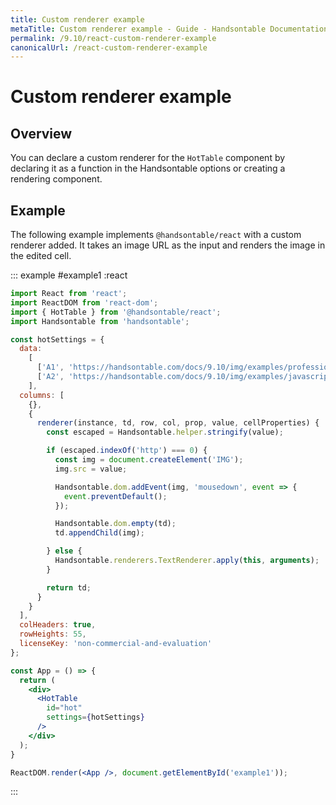 ```yaml
---
title: Custom renderer example
metaTitle: Custom renderer example - Guide - Handsontable Documentation
permalink: /9.10/react-custom-renderer-example
canonicalUrl: /react-custom-renderer-example
---
```


# Custom renderer example

## Overview

You can declare a custom renderer for the `HotTable` component by declaring it as a function in the Handsontable options or creating a rendering component.

## Example

The following example implements `@handsontable/react` with a custom renderer added. It takes an image URL as the input and renders the image in the edited cell.

::: example #example1 :react
```jsx
import React from 'react';
import ReactDOM from 'react-dom';
import { HotTable } from '@handsontable/react';
import Handsontable from 'handsontable';

const hotSettings = {
  data:
    [
      ['A1', 'https://handsontable.com/docs/9.10/img/examples/professional-javascript-developers-nicholas-zakas.jpg'],
      ['A2', 'https://handsontable.com/docs/9.10/img/examples/javascript-the-good-parts.jpg']
    ],
  columns: [
    {},
    {
      renderer(instance, td, row, col, prop, value, cellProperties) {
        const escaped = Handsontable.helper.stringify(value);

        if (escaped.indexOf('http') === 0) {
          const img = document.createElement('IMG');
          img.src = value;

          Handsontable.dom.addEvent(img, 'mousedown', event => {
            event.preventDefault();
          });

          Handsontable.dom.empty(td);
          td.appendChild(img);

        } else {
          Handsontable.renderers.TextRenderer.apply(this, arguments);
        }

        return td;
      }
    }
  ],
  colHeaders: true,
  rowHeights: 55,
  licenseKey: 'non-commercial-and-evaluation'
};

const App = () => {
  return (
    <div>
      <HotTable
        id="hot"
        settings={hotSettings}
      />
    </div>
  );
}

ReactDOM.render(<App />, document.getElementById('example1'));
```
:::

